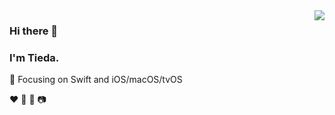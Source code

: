 
<img align="right" src="https://github-readme-stats.vercel.app/api?username=weitieda&show_icons=true&icon_color=CE1D2D&text_color=718096&bg_color=ffffff&hide_title=true" />

### Hi there 👋
### I'm Tieda. 

🎯 Focusing on Swift and iOS/macOS/tvOS

♥️ 🎹 🎸 📷
